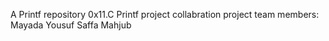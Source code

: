 A Printf repository 
0x11.C Printf project
collabration project
team members:
Mayada Yousuf
Saffa Mahjub
